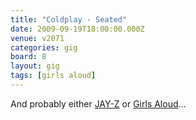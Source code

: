 ```yaml
---
title: "Coldplay - Seated"
date: 2009-09-19T18:00:00.000Z
venue: v2071
categories: gig
board: 8
layout: gig
tags: [girls aloud]
---
```

And probably either <a href="/wiki/jay-z">JAY-Z</a> or <a href="/wiki/girls+aloud">Girls Aloud</a>...